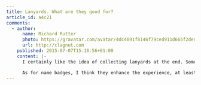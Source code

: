 ```yaml
---
title: Lanyards. What are they good for?
article_id: a4c21
comments:
  - author:
      name: Richard Rutter
      photo: https://gravatar.com/avatar/4dc4891f8146f79ced911d665f2dedef
      url: http://clagnut.com
    published: 2015-07-07T15:16:56+01:00
    content: |-
      I certainly like the idea of collecting lanyards at the end. Something we should definitely do at Clearleft’s conferences, especially as the lanyards are usually branded ‘Clearleft’ (although sponsorship is available :-)

      As for name badges, I think they enhance the experience, at least if they are designed so that you can read people’s names without getting accidentally intimate. I like to remember who I’m talking to – I don’t have the best memory when it comes to matching names to faces.
---
```

